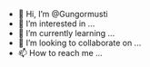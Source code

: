 - 👋 Hi, I’m @Gungormusti
- 👀 I’m interested in ...
- 🌱 I’m currently learning ...
- 💞️ I’m looking to collaborate on ...
- 📫 How to reach me ...

<!---
Gungormusti/Gungormusti is a ✨ special ✨ repository because its `README.md` (this file) appears on your GitHub profile.
You can click the Preview link to take a look at your changes.
--->
